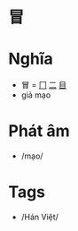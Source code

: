 # 冒

# Nghĩa
* 冒 = [冂](冂.md) [二](二.md) [目](目.md)
* giả mạo

# Phát âm
* /mạo/

# Tags
* /Hán Việt/

